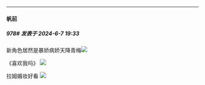 ﻿
*****

####  帆前  
##### 978#       发表于 2024-6-7 19:33

新角色居然是暴娇病娇天降青梅<img src="https://static.saraba1st.com/image/smiley/face2017/067.png" referrerpolicy="no-referrer">

《喜欢我吗》 <img src="https://p.sda1.dev/18/5197c7a8a34c9a3f7906ff79a6b73c02/Screenshot_20240607_192024_tv.danmaku.bili.jpg" referrerpolicy="no-referrer">

拉姆婚妆好看 <img src="https://p.sda1.dev/18/f8d1fedd0a033babc1af48c000d05ae4/Screenshot_20240607_192205_tv.danmaku.bili.jpg" referrerpolicy="no-referrer">

